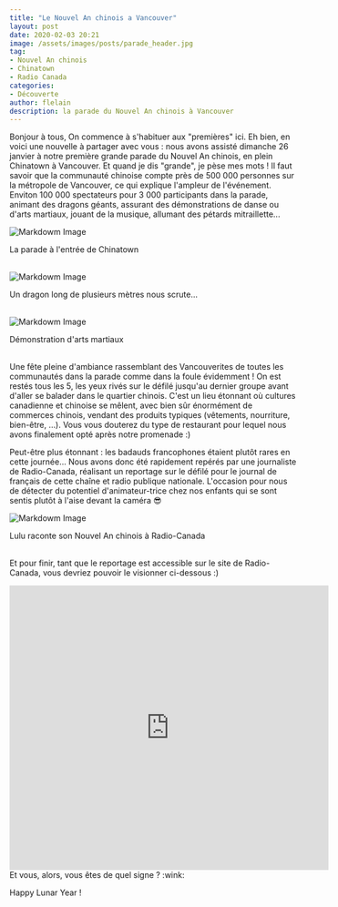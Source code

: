 ```yaml
---
title: "Le Nouvel An chinois a Vancouver"
layout: post
date: 2020-02-03 20:21
image: /assets/images/posts/parade_header.jpg
tag:
- Nouvel An chinois
- Chinatown
- Radio Canada
categories:
- Découverte
author: flelain
description: la parade du Nouvel An chinois à Vancouver
---
```


Bonjour à tous,
On commence à s'habituer aux "premières" ici. Eh bien, en voici une nouvelle à partager avec vous : nous avons assisté dimanche 26 janvier à notre première grande parade du Nouvel An chinois, en plein Chinatown à Vancouver. Et quand je dis "grande", je pèse mes mots ! Il faut savoir que la communauté chinoise compte près de 500 000 personnes sur la métropole de Vancouver, ce qui explique l'ampleur de l'événement. Enviton 100 000 spectateurs pour 3 000 participants dans la parade, animant des dragons géants, assurant des démonstrations de danse ou d'arts martiaux, jouant de la musique, allumant des pétards mitraillette...

![Markdowm Image](/assets/images/posts/parade_large.jpg)
<figcaption class="caption">La parade à l'entrée de Chinatown</figcaption>
<br>

![Markdowm Image](/assets/images/posts/parade_dragon.jpg)
<figcaption class="caption">Un dragon long de plusieurs mètres nous scrute...</figcaption>
<br>

![Markdowm Image](/assets/images/posts/parade_martial_arts.jpg)
<figcaption class="caption">Démonstration d'arts martiaux</figcaption>
<br>

Une fête pleine d'ambiance rassemblant des Vancouverites de toutes les communautés dans la parade comme dans la foule évidemment ! On est restés tous les 5, les yeux rivés sur le défilé jusqu'au dernier groupe  avant d'aller se balader dans le quartier chinois. C'est un lieu étonnant où cultures canadienne et chinoise se mêlent, avec bien sûr énormément de commerces chinois, vendant des produits typiques (vêtements, nourriture, bien-être, ...). Vous vous douterez du type de restaurant pour lequel nous avons finalement opté après notre promenade :)

Peut-être plus étonnant : les badauds francophones étaient plutôt rares en cette journée... Nous avons donc été rapidement repérés par une journaliste de Radio-Canada, réalisant un reportage sur le défilé pour le journal de français de cette chaîne et radio publique nationale. L'occasion pour nous de détecter du potentiel d'animateur-trice chez nos enfants qui se sont sentis plutôt à l'aise devant la caméra :sunglasses:

![Markdowm Image](/assets/images/posts/parade_television.jpg)
<figcaption class="caption">Lulu raconte son Nouvel An chinois à Radio-Canada</figcaption>
<br>

Et pour finir, tant que le reportage est accessible sur le site de Radio-Canada, vous devriez pouvoir le visionner ci-dessous :)

<iframe width="560" height="500" src="https://ici.radio-canada.ca/tele/le-telejournal-colombie-britannique/site/segments/reportage/152579/chinatown-defile-annee-rat-ambiance-festive?isAutoPlay=1" frameborder="0" allowfullscreen preload="none"></iframe>

<br>
Et vous, alors, vous êtes de quel signe ? :wink:

Happy Lunar Year !
